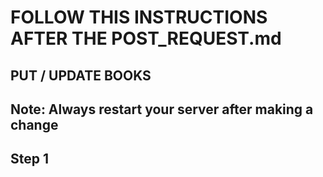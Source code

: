 # FOLLOW THIS INSTRUCTIONS AFTER THE POST_REQUEST.md

## PUT / UPDATE BOOKS

## Note: Always restart your server after making a change

## Step 1
